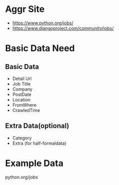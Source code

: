 
# Aggr Site

- https://www.python.org/jobs/
- https://www.djangoproject.com/community/jobs/


# Basic Data Need


## Basic Data

- Detail Url
- Job Title
- Company
- PostDate
- Location
- FromWhere
- CrawledTime

## Extra Data(optional)

- Category
- Extra (for half-formaldata)

# Example Data


python.org/jobs
```json
```
